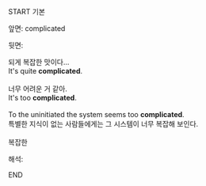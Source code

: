 START
기본

앞면:
complicated


뒷면:
<div><div><div><div>되게 복잡한 맛이다...</div></div><div><div>It's quite <strong>complicated</strong>.<br><br></div></div>너무 어려운 거 같아.</div></div><div><div>It's too <strong>complicated</strong>.<br><br><div>To the uninitiated the system seems too <strong>complicated</strong>. </div><div><div>특별한 지식이 없는 사람들에게는 그 시스템이 너무 복잡해 보인다.</div></div><br>복잡한<br></div></div>


해석:

END